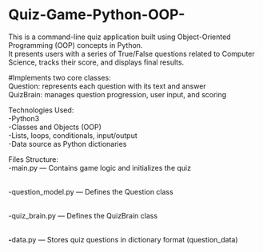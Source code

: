 # Quiz-Game-Python-OOP-
This is a command-line quiz application built using Object-Oriented Programming (OOP) concepts in Python. 
<br>It presents users with a series of True/False questions related to Computer Science, tracks their score, and displays final results.

#Implements two core classes:
<br>Question: represents each question with its text and answer
<br>QuizBrain: manages question progression, user input, and scoring

Technologies Used:
<br>-Python3
<br>-Classes and Objects (OOP)
<br>-Lists, loops, conditionals, input/output
<br>-Data source as Python dictionaries

Files Structure:
<br>-main.py — Contains game logic and initializes the quiz

<br>-question_model.py — Defines the Question class

<br>-quiz_brain.py — Defines the QuizBrain class

<br><b>-</b>data.py — Stores quiz questions in dictionary format (question_data)
